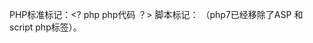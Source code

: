 PHP标准标记：<? php php代码 ？>
脚本标记：<script language="php"> php 代码 </script>  （php7已经移除了ASP 和script php标签）。
